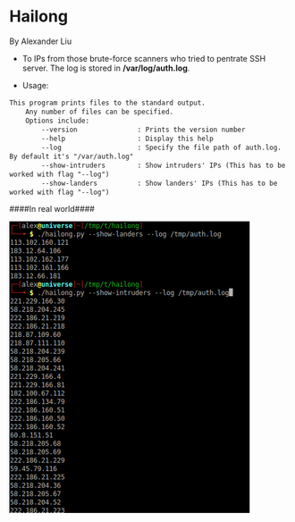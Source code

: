 Hailong
======

By Alexander Liu

* To IPs from those brute-force scanners who tried to pentrate SSH server. The log is stored in **/var/log/auth.log**.

* Usage:   


```
This program prints files to the standard output.
    Any number of files can be specified.
    Options include:
        --version               : Prints the version number
        --help                  : Display this help
        --log                   : Specify the file path of auth.log. By default it's "/var/auth.log"
        --show-intruders        : Show intruders' IPs (This has to be worked with flag "--log")
        --show-landers          : Show landers' IPs (This has to be worked with flag "--log")
```

####In real world####

![alt text][logo]

[logo]: https://github.com/xros/hailong/raw/master/images/show.png "Hailong"

